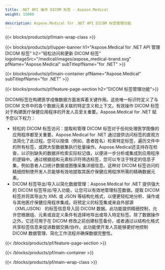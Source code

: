 ```yaml
---
title: .NET API 操作 DICOM 标签 - Aspose.Medical
weight: 15000

description: Aspose.Medical for .NET API DICOM 标签管理功能
---
```


{{< blocks/products/pf/main-wrap-class >}}

{{< blocks/products/pf/upper-banner h1="Aspose.Medical for .NET API 管理 DICOM 标签" h2="轻松访问和更新 DICOM 标签" logoImageSrc="/medical/images/aspose_medical-brand.svg" pfName="Aspose.Medical" subTitlepfName="for .NET" >}}

{{< blocks/products/pf/main-container pfName="Aspose.Medical" subTitlepfName="for .NET" >}}

{{< blocks/products/pf/feature-page-section h2="DICOM 标签管理功能">}}

<p>DICOM标签在构建医学成像数据方面发挥着关键作用。这些唯一标识符定义了与 DICOM 文件中的各个数据元素关联的特定含义和上下文。有效操作 DICOM 标签对于构建医疗保健应用程序的开发人员至关重要。Aspose.Medical for .NET 赋予您以下权力：</p>

<ul>
<li>轻松的 DICOM 标签访问：提取和管理 DICOM 标签对于任何处理医学图像的应用程序都至关重要。Aspose.Medical for .NET 通过提供访问标签的直观方法简化了此过程。您可以按值（例如，患者姓名）检索特定标签，遍历文件中的所有标签，或跨大型数据集执行批量操作。Aspose.Medical还支持存在检查，以识别缺失的数据并检索实际标记值，以便进一步分析或集成到应用程序的逻辑中。通过根据组和元素标识符筛选标签，您可以专注于特定的信息子集，例如患者人口统计数据或图像采集详细信息。这种对 DICOM 标签访问的精细控制使开发人员能够有效地提取其医疗保健应用程序所需的精确数据元素。</li>
<li>DICOM 标签导出/导入以简化数据管理：Aspose.Medical for .NET 提供强大的 DICOM 标签导出/导入功能，让您可以有效地管理标签数据。提取 DICOM 标签并将其导出为 XML 或 JSON 等结构化格式，以便更轻松地分析、操作或与其他医疗保健应用程序集成。将预定义的标签集或来自外部源 （XML/JSON） 的标签信息导入回 DICOM 数据。此功能提供精细控制，允许您根据组、元素或自定义条件有选择地导出或导入特定标签。除了数据操作之外，它还可用于在 DICOM 修改之前创建标签备份，或者通过以结构化格式共享标签信息来促进数据交换/协作。此功能使开发人员能够更好地控制 DICOM 数据管理、简化工作流程并确保数据完整性。</li>
</ul>

{{< /blocks/products/pf/feature-page-section >}}

{{< /blocks/products/pf/main-container >}}

{{< /blocks/products/pf/main-wrap-class >}}